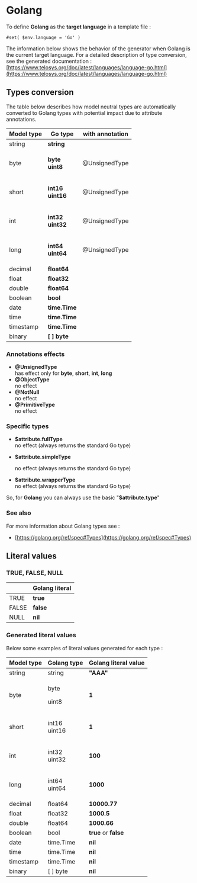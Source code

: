 # Golang

To define **Golang** as the **target language** in a template file :

```
#set( $env.language = 'Go' )
```

The information below shows the behavior of the generator when Golang is the current target language. For a detailed description of type conversion, see the generated documentation :  \
&#x20;[https://www.telosys.org/doc/latest/languages/language-go.html](https://www.telosys.org/doc/latest/languages/language-go.html)

## Types conversion&#x20;

The table below describes how model neutral types are automatically converted to Golang types with potential impact due to attribute annotations.

| Model type | Go type                                                   | with annotation              |
| ---------- | --------------------------------------------------------- | ---------------------------- |
| string     | **string**                                                |                              |
| byte       | <p><strong>byte</strong> <br><strong>uint8</strong></p>   | <p></p><p>@UnsignedType </p> |
| short      | <p><strong>int16</strong> <br><strong>uint16</strong></p> | <p></p><p>@UnsignedType</p>  |
| int        | <p><strong>int32</strong> <br><strong>uint32</strong></p> | <p></p><p>@UnsignedType</p>  |
| long       | <p><strong>int64</strong><br><strong>uint64</strong></p>  | <p></p><p>@UnsignedType</p>  |
| decimal    | **float64**                                               |                              |
| float      | **float32**                                               |                              |
| double     | **float64**                                               |                              |
| boolean    | **bool**                                                  |                              |
| date       | **time.Time**                                             |                              |
| time       | **time.Time**                                             |                              |
| timestamp  | **time.Time**                                             |                              |
| binary     | **\[ ] byte**                                             |                              |

### Annotations effects

* **@UnsignedType** \
  has effect only for **byte**, **short**, **int**, **long**
* **@ObjectType** \
  no effect
* **@NotNull** \
  no effect
* **@PrimitiveType** \
  no effect

### Specific types&#x20;

* &#x20;**$attribute.fullType**\
  no effect (always returns the standard Go type)
*   &#x20;**$attribute.simpleType**&#x20;

    no effect (always returns the standard Go type)
* &#x20;**$attribute.wrapperType** \
  no effect (always returns the standard Go type)

So, for **Golang** you can always use the basic "**$attribute.type**"

### See also

For more information about Golang types see :

* [https://golang.org/ref/spec#Types](https://golang.org/ref/spec#Types)

## Literal values

### TRUE, FALSE, NULL

|        | Golang literal |
| ------ | -------------- |
| TRUE   | **true**       |
|  FALSE | **false**      |
|  NULL  | **nil**        |

### Generated literal values

Below some examples of literal values generated for each type :

|  Model type |  Golang  type           |  Golang literal value   |
| ----------- | ----------------------- | ----------------------- |
| string      | string                  | **"AAA"**               |
| byte        | <p>byte</p><p>uint8</p> | **1**                   |
| short       | <p>int16 <br>uint16</p> | **1**                   |
| int         | <p>int32 <br>uint32</p> | **100**                 |
| long        | <p>int64<br>uint64</p>  | **1000**                |
| decimal     | float64                 | **10000.77**            |
| float       | float32                 | **1000.5**              |
| double      | float64                 | **1000.66**             |
| boolean     | bool                    | **true**  or  **false** |
| date        | time.Time               | **nil**                 |
| time        | time.Time               | **nil**                 |
| timestamp   | time.Time               | **nil**                 |
| binary      | \[ ] byte               | **nil**                 |


